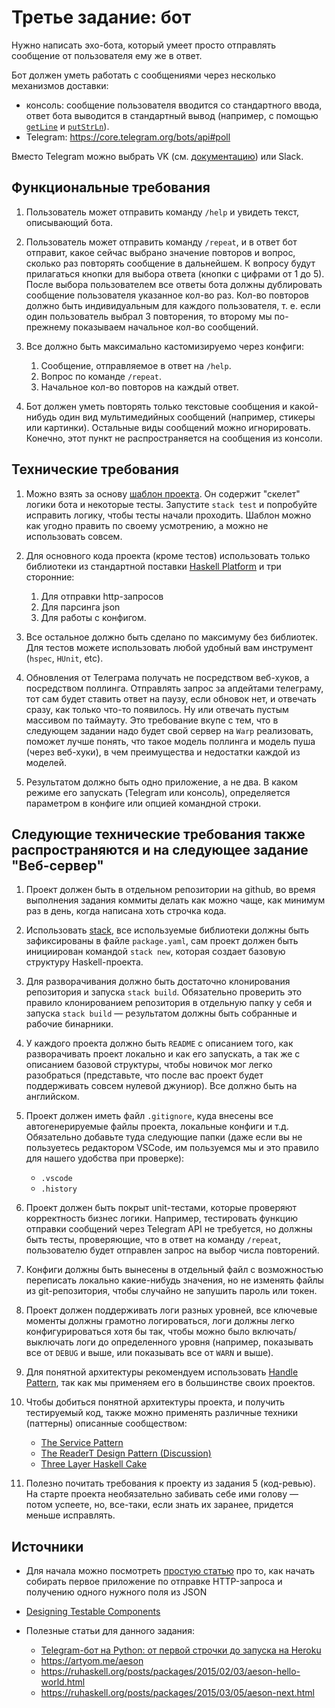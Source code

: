 # Третье задание: бот


Нужно написать эхо-бота, который умеет просто отправлять сообщение от
пользователя ему же в ответ.

Бот должен уметь работать с сообщениями через несколько механизмов доставки:

- консоль: сообщение пользователя вводится со стандартного ввода, ответ бота
  выводится в стандартный вывод (например, с помощью
  [`getLine`](https://hackage.haskell.org/package/base-4.16.0.0/docs/Prelude.html#v:getLine)
  и
  [`putStrLn`](https://hackage.haskell.org/package/base-4.16.0.0/docs/Prelude.html#v:putStrLn)).
- Telegram: https://core.telegram.org/bots/api#poll

Вместо Telegram можно выбрать VK (см. [документацию](https://vk.com/dev/bots_longpoll)) или Slack.


## Функциональные требования


1. Пользователь может отправить команду `/help` и увидеть текст, описывающий бота.

2. Пользователь может отправить команду `/repeat`, и в ответ бот отправит, какое
   сейчас выбрано значение повторов и вопрос, сколько раз повторять сообщение в
   дальнейшем. К вопросу будут прилагаться кнопки для выбора ответа (кнопки с
   цифрами от 1 до 5). После выбора пользователем все ответы бота должны
   дублировать сообщение пользователя указанное кол-во раз. Кол-во повторов
   должно быть индивидуальным для каждого пользователя, т. е. если один
   пользователь выбрал 3 повторения, то второму мы по-прежнему показываем
   начальное кол-во сообщений.

3. Все должно быть максимально кастомизируемо через конфиги:

   1. Сообщение, отправляемое в ответ на `/help`.
   2. Вопрос по команде `/repeat`.
   3. Начальное кол-во повторов на каждый ответ.

4. Бот должен уметь повторять только текстовые сообщения и какой-нибудь один вид
   мультимедийных сообщений (например, стикеры или картинки). Остальные виды
   сообщений можно игнорировать. Конечно, этот пункт не распространяется на
   сообщения из консоли.


## Технические требования


1. Можно взять за основу
   [шаблон проекта](https://github.com/fullstack-development/haskell-internship/tree/master/echo-bot-template).
   Он содержит "скелет" логики бота и некоторые тесты. Запустите `stack test` и
   попробуйте исправить логику, чтобы тесты начали проходить. Шаблон можно как угодно
   править по своему усмотрению, а можно не использовать совсем.

1. Для основного кода проекта (кроме тестов) использовать только библиотеки из
   стандартной поставки [Haskell Platform](haskell-platform-package-list.md) и
   три сторонние:

   1. Для отправки http-запросов
   2. Для парсинга json
   3. Для работы с конфигом.

2. Все остальное должно быть сделано по максимуму без библиотек. Для тестов
   можете использовать любой удобный вам инструмент (`hspec`, `HUnit`, etc).

3. Обновления от Телеграма получать не посредством веб-хуков, а посредством
   поллинга. Отправлять запрос за апдейтами телеграму, тот сам будет ставить
   ответ на паузу, если обновок нет, и отвечать сразу, как только что-то
   появилось. Ну или отвечать пустым массивом по таймауту. Это требование вкупе
   с тем, что в следующем задании надо будет свой сервер на `Warp` реализовать,
   поможет лучше понять, что такое модель поллинга и модель пуша (через
   веб-хуки), в чем преимущества и недостатки каждой из моделей.

4. Результатом должно быть одно приложение, а не два. В каком режиме его
   запускать (Telegram или консоль), определяется параметром в конфиге или
   опцией командной строки.


## Следующие технические требования также распространяются и на следующее задание "Веб-сервер"


1. Проект должен быть в отдельном репозитории на github, во время выполнения
   задания коммиты делать как можно чаще, как минимум раз в день, когда написана
   хоть строчка кода.

2. Использовать [stack](https://www.haskellstack.org/), все используемые
   библиотеки должны быть зафиксированы в файле `package.yaml`, сам проект
   должен быть инициирован командой `stack new`, которая создает базовую
   структуру Haskell-проекта.

3. Для разворачивания должно быть достаточно клонирования репозитория и запуска
   `stack build`. Обязательно проверить это правило клонированием репозитория в
   отдельную папку у себя и запуска `stack build` — результатом должны быть
   собранные и рабочие бинарники.

4. У каждого проекта должно быть `README` с описанием того, как разворачивать
   проект локально и как его запускать, а так же с описанием базовой структуры,
   чтобы новичок мог легко разобраться (представьте, что после вас проект будет
   поддерживать совсем нулевой джуниор). Все должно быть на английском.

5. Проект должен иметь файл `.gitignore`, куда внесены все автогенерируемые файлы
   проекта, локальные конфиги и т.д. Обязательно добавьте туда следующие папки
   (даже если вы не пользуетесь редактором VSCode, им пользуемся мы и это
   правило для нашего удобства при проверке):

   - `.vscode`
   - `.history`

6. Проект должен быть покрыт unit-тестами, которые проверяют корректность бизнес логики.
   Например, тестировать функцию отправки сообщений через Telegram API не требуется,
   но должны быть тесты, проверяющие, что в ответ на команду `/repeat`, пользователю
   будет отправлен запрос на выбор числа повторений.

7. Конфиги должны быть вынесены в отдельный файл с возможностью переписать
   локально какие-нибудь значения, но не изменять файлы из git-репозитория,
   чтобы случайно не запушить пароль или токен.

8. Проект должен поддерживать логи разных уровней, все ключевые моменты должны
   грамотно логироваться, логи должны легко конфигурироваться хотя бы так, чтобы
   можно было включать/выключать логи до определенного уровня (например,
   показывать все от `DEBUG` и выше, или показывать все от `WARN` и выше).

9. Для понятной архитектуры рекомендуем использовать [Handle
   Pattern](https://jaspervdj.be/posts/2018-03-08-handle-pattern.html), так как
   мы применяем его в большинстве своих проектов.

10. Чтобы добиться понятной архитектуры проекта, и получить тестируемый код,
    также можно применять различные техники (паттерны) описанные сообществом:

    - [The Service Pattern](https://www.schoolofhaskell.com/user/meiersi/the-service-pattern)
    - [The ReaderT Design Pattern (Discussion)](https://www.fpcomplete.com/blog/2017/06/readert-design-pattern)
    - [Three Layer Haskell Cake](https://www.parsonsmatt.org/2018/03/22/three_layer_haskell_cake.html)

11. Полезно почитать требования к проекту из задания 5 (код-ревью). На старте
    проекта необязательно забивать себе ими голову — потом успеете, но,
    все-таки, если знать их заранее, придется меньше исправлять.


## Источники


* Для начала можно посмотреть [простую
  статью](https://www.bekk.christmas/post/2019/23/making-a-small-haskell-application)
  про то, как начать собирать первое приложение по отправке HTTP-запроса и
  получению одного нужного поля из JSON

* [Designing Testable Components](http://felixmulder.com/writing/2019/10/05/Designing-testable-components.html)

* Полезные статьи для данного задания:

  * [Telegram-бот на Python: от первой строчки до запуска на Heroku](https://web.archive.org/web/20210120102233/https://tproger.ru/translations/telegram-bot-create-and-deploy/amp/)
  * https://artyom.me/aeson
  * https://ruhaskell.org/posts/packages/2015/02/03/aeson-hello-world.html
  * https://ruhaskell.org/posts/packages/2015/03/05/aeson-next.html

